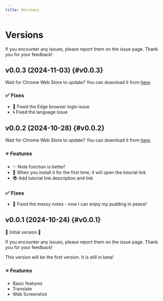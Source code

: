 ```yaml
---
title: Versions
---
```


# Versions

If you encounter any issues, please report them on the issue page. Thank you for your feedback!

## v0.0.3 (2024-11-03) {#v0.0.3}

Wait for Chrome Web Store to update? You can download it from <a href="/releases/v0.0.3.crx" target="_blank">here</a>.

### ✅ Fixes
  - 🤖 Fixed the Edge browser login issue
  - 🌀 Fixed the language issue

## v0.0.2 (2024-10-28) {#v0.0.2}

Wait for Chrome Web Store to update? You can download it from <a href="/releases/v0.0.2.crx" target="_blank">here</a>.

### ⭐️ Features
  - ✨ Note function is better!
  - 🎁 When you install it for the first time, it will open the tutorial link
  - 📚 Add tutorial link description and link

### ✅ Fixes
  - 🍮 Fixed the messy notes - now I can enjoy my pudding in peace!

## v0.0.1 (2024-10-24) {#v0.0.1}

🎉 Initial version 🎉

If you encounter any issues, please report them on the issue page. Thank you for your feedback!

This version will be the first version. It is still in beta!

### ⭐️ Features
  - Basic features
  - Translate
  - Web Screenshot
